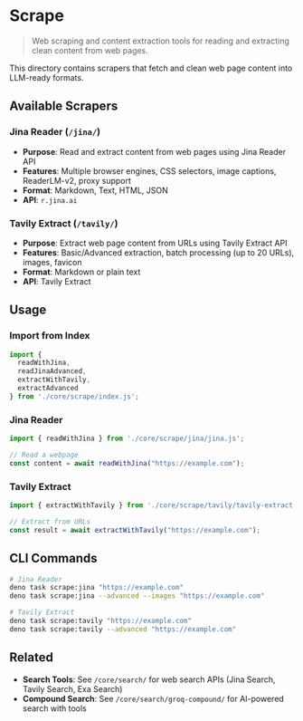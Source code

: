 # Scrape

> Web scraping and content extraction tools for reading and extracting clean content from web pages.

This directory contains scrapers that fetch and clean web page content into LLM-ready formats.

## Available Scrapers

### Jina Reader (`/jina/`)
- **Purpose**: Read and extract content from web pages using Jina Reader API
- **Features**: Multiple browser engines, CSS selectors, image captions, ReaderLM-v2, proxy support
- **Format**: Markdown, Text, HTML, JSON
- **API**: `r.jina.ai`

### Tavily Extract (`/tavily/`)
- **Purpose**: Extract web page content from URLs using Tavily Extract API
- **Features**: Basic/Advanced extraction, batch processing (up to 20 URLs), images, favicon
- **Format**: Markdown or plain text
- **API**: Tavily Extract

## Usage

### Import from Index

```javascript
import { 
  readWithJina, 
  readJinaAdvanced,
  extractWithTavily,
  extractAdvanced 
} from './core/scrape/index.js';
```

### Jina Reader

```javascript
import { readWithJina } from './core/scrape/jina/jina.js';

// Read a webpage
const content = await readWithJina("https://example.com");
```

### Tavily Extract

```javascript
import { extractWithTavily } from './core/scrape/tavily/tavily-extract.js';

// Extract from URLs
const result = await extractWithTavily("https://example.com");
```

## CLI Commands

```bash
# Jina Reader
deno task scrape:jina "https://example.com"
deno task scrape:jina --advanced --images "https://example.com"

# Tavily Extract
deno task scrape:tavily "https://example.com"
deno task scrape:tavily --advanced "https://example.com"
```

## Related

- **Search Tools**: See `/core/search/` for web search APIs (Jina Search, Tavily Search, Exa Search)
- **Compound Search**: See `/core/search/groq-compound/` for AI-powered search with tools

